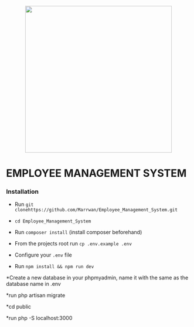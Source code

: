 <p align="center"><a href="https://laravel.com" target="_blank"><img src="https://raw.githubusercontent.com/laravel/art/master/logo-lockup/5%20SVG/2%20CMYK/1%20Full%20Color/laravel-logolockup-cmyk-red.svg" width="400"></a></p>

# EMPLOYEE MANAGEMENT SYSTEM

### Installation

* Run `git clonehttps://github.com/Marrwan/Employee_Management_System.git`

* `cd Employee_Management_System` 

* Run `composer install` (install composer beforehand)

* From the projects root run `cp .env.example .env`

* Configure your `.env` file 

* Run `npm install && npm run dev`

*Create a new database in your phpmyadmin, name it with the same as the database name in .env

*run php artisan migrate

*cd public

*run php -S localhost:3000
